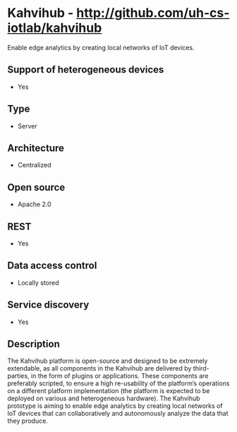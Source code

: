 # Kahvihub - http://github.com/uh-cs-iotlab/kahvihub
Enable edge analytics by creating local networks of IoT devices.

## Support of heterogeneous devices
- Yes

## Type
- Server

## Architecture
- Centralized

## Open source
- Apache 2.0

## REST
- Yes

## Data access control
- Locally stored

## Service discovery
- Yes

## Description
The Kahvihub platform is open-source and designed to be extremely extendable, as all components in the Kahvihub are delivered by third-parties, in the form of plugins or applications. These components are preferably scripted, to ensure a high re-usability of the platform’s operations on a different platform implementation (the platform is expected to be deployed on various and heterogeneous hardware). The Kahvihub prototype is aiming to enable edge analytics by creating local networks of IoT devices that can collaboratively and autonomously analyze the data that they produce.